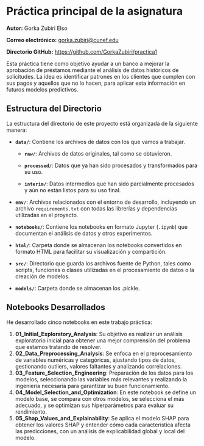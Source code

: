 # Práctica principal de la asignatura

**Autor:** Gorka Zubiri Elso

**Correo electrónico:** gorka.zubiri@cunef.edu

**Directorio GitHub:** https://github.com/GorkaZubiri/practica1

Esta práctica tiene como objetivo ayudar a un banco a mejorar la aprobación de préstamos mediante el análisis de datos históricos de solicitudes. La idea es identificar patrones en los clientes que cumplen con sus pagos y aquellos que no lo hacen, para aplicar esta información en futuros modelos predictivos.


## Estructura del Directorio

La estructura del directorio de este proyecto está organizada de la siguiente manera:

- **`data/`**: Contiene los archivos de datos con los que vamos a trabajar.

  - **`raw/`**: Archivos de datos originales, tal como se obtuvieron.
  
  - **`processed/`**: Datos que ya han sido procesados y transformados para su uso.
  
  - **`interim/`**: Datos intermedios que han sido parcialmente procesados y aún no están listos para su uso final.
  
  
- **`env/`**: Archivos relacionados con el entorno de desarrollo, incluyendo un archivo `requirements.txt` con todas las librerías y dependencias utilizadas en el proyecto.


- **`notebooks/`**: Contiene los notebooks en formato Jupyter (`.ipynb`) que documentan el análisis de datos y otros experimentos.


- **`html/`**: Carpeta donde se almacenan los notebooks convertidos en formato HTML para facilitar su visualización y compartición.


- **`src/`**: Directorio que guarda los archivos fuente de Python, tales como scripts, funciones o clases utilizadas en el procesamiento de datos o la creación de modelos.

- **`models/`**: Carpeta donde se almacenan los .pickle.

## Notebooks Desarrollados

He desarrollado cinco notebooks en este trabajo práctica:

1. **01_Initial_Exploratory_Analysis**: Su objetivo es realizar un análisis exploratorio inicial para obtener una mejor comprensión del problema que estamos tratando de resolver.
2. **02_Data_Preprocessing_Analysis**:  Se enfoca en el preprocesamiento de variables numéricas y categóricas, ajustando tipos de datos, gestionando outliers, valores faltantes y analizando correlaciones.
3. **03_Feature_Selection_Engineering**: Preparación de los datos para los modelos, seleccionando las variables más relevantes y realizando la ingeniería necesaria para garantizar su buen funcionamiento.
4. **04_Model_Selection_and_Optimization**: En este notebook se define un modelo base, se compara con otros modelos, se selecciona el más adecuado, y se optimizan sus hiperparámetros para evaluar su rendimiento.
5. **05_Shap_Values_and_Explainability**: Se aplica el modelo SHAP para obtener los valores SHAP y entender cómo cada característica afecta las predicciones, con un análisis de explicabilidad global y local del modelo.